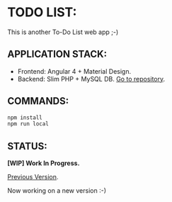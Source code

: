 # TODO LIST:

This is another To-Do List web app ;-)


## APPLICATION STACK:

* Frontend: Angular 4 + Material Design.
* Backend: Slim PHP + MySQL DB. [Go to repository](https://github.com/maurobonfietti/rest-api-slim-php).


## COMMANDS:

``` bash
npm install
npm run local
```


## STATUS:

**[WIP] Work In Progress.**

[Previous Version](https://github.com/maurobonfietti/todo-list-front).

Now working on a new version :-)
